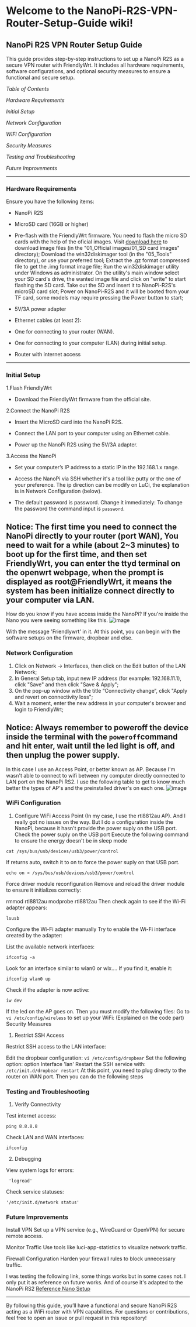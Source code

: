 # **Welcome to the NanoPi-R2S-VPN-Router-Setup-Guide wiki!**

## NanoPi R2S VPN Router Setup Guide

This guide provides step-by-step instructions to set up a NanoPi R2S as a secure VPN router with FriendlyWrt. It includes all hardware requirements, software configurations, and optional security measures to ensure a functional and secure setup.

_Table of Contents_

_Hardware Requirements_

_Initial Setup_

_Network Configuration_

_WiFi Configuration_

_Security Measures_

_Testing and Troubleshooting_

_Future Improvements_

***

### Hardware Requirements

Ensure you have the following items:

* NanoPi R2S

* MicroSD card (16GB or higher)

* Pre-flash with the FriendlyWrt firmware. You need to flash the micro SD cards with the help of the oficial images. 
    Visit [download here](https://download.friendlyelec.com/NanoPiR2S) to download image files (in the "01_Official images/01_SD card images" directory);
    Download the win32diskimager tool (in the "05_Tools" directory), or use your preferred tool;
    Extract the .gz format compressed file to get the .img format image file;
    Run the win32diskimager utility under Windows as administrator. On the utility's main window select your SD card's drive, the wanted image file and click on "write" to start flashing the SD card.
    Take out the SD and insert it to NanoPi-R2S's microSD card slot;
    Power on NanoPi-R2S and it will be booted from your TF card, some models may require pressing the Power button to start; 

* 5V/3A power adapter

* Ethernet cables (at least 2):

* One for connecting to your router (WAN).

* One for connecting to your computer (LAN) during initial setup.

* Router with internet access

***

### Initial Setup

1.Flash FriendlyWrt

 *  Download the FriendlyWrt firmware from the official site.

2.Connect the NanoPi R2S

  *  Insert the MicroSD card into the NanoPi R2S.

  *  Connect the LAN port to your computer using an Ethernet cable.

  *  Power up the NanoPi R2S using the 5V/3A adapter.

3.Access the NanoPi

  *  Set your computer’s IP address to a static IP in the 192.168.1.x range.

  *  Access the NanoPi via SSH whether it's a tool like putty or the one of your preference. The ip direction can be modify on LuCi, the explanation is in Network Configuration (below).

  *  The default password is password. Change it immediately:
To change the password the command input is `password`. 

## Notice: The first time you need to connect the NanoPi directly to your router (port WAN), You need to wait for a while (about 2~3 minutes) to boot up for the first time, and then set FriendlyWrt, you can enter the ttyd terminal on the openwrt webpage, when the prompt is displayed as root@FriendlyWrt, it means the system has been initialize connect directly to your computer via LAN. 

How do you know if you have access inside the NanoPi?
If you're inside the Nano you were seeing something like this.
![image](https://github.com/user-attachments/assets/559c275a-19c5-45fc-bfdb-10f1599d3208)

With the message 'Friendlywrt' in it. At this point, you can begin with the software setups on the firmware, dropbear and else.

### Network Configuration
1) Click on Network → Interfaces, then click on the Edit button of the LAN Network;
2) In General Setup tab, input new IP address (for example: 192.168.11.1), click "Save" and then click "Save & Apply";
3) On the pop-up window with the title “Connectivity change“, click "Apply and revert on connectivity loss";
4) Wait a moment, enter the new address in your computer's browser and login to FriendlyWrt;

## Notice: Always remember to poweroff the device inside the terminal with the `poweroff`command and hit enter, wait until the led light is off, and then unplug the power supply.

In this case I use an Access Point, or better known as AP. Because I'm wasn't able to connect to wifi between my computer directly connected to LAN port on the NanoPi RS2. I use the following table to get to know much better the types of AP's and the preinstalled driver's on each one.
![image](https://github.com/user-attachments/assets/b4703065-d71d-43a4-9d3f-f2d93afbe603)

### WiFi Configuration

1. Configure WiFi Access Point (In my case, I use the rtl8812au AP). And I really got no issues on the way. But I do a configuration inside the NanoPi, because it hasn't provide the power suply on the USB port. 
Check the power suply on the USB port
Execute the following command to ensure the energy doesn't be in sleep mode 

`cat /sys/bus/usb/devices/usb3/power/control`

If returns auto, switch it to on to force the power suply on that USB port. 

`echo on > /sys/bus/usb/devices/usb3/power/control`

Force driver module reconfiguration
Remove and reload the driver module to ensure it initializes correctly:

rmmod rtl8812au
modprobe rtl8812au
Then check again to see if the Wi-Fi adapter appears: 

`lsusb`

Configure the Wi-Fi adapter manually
Try to enable the Wi-Fi interface created by the adapter:

List the available network interfaces:

`ifconfig -a`

Look for an interface similar to wlan0 or wlx.... If you find it, enable it:

`ifconfig wlan0 up`

Check if the adapter is now active:

`iw dev`

If the led on the AP goes on. Then you must modify the following files:
Go to `vi /etc/config/wireless` to set up your WiFi: (Explained on the code part)
Security Measures

1. Restrict SSH Access

Restrict SSH access to the LAN interface:

Edit the dropbear configuration:
`vi /etc/config/dropbear`
Set the following option:
option Interface 'lan'
Restart the SSH service with:
`/etc/init.d/dropbear restart`
At this point, you need to plug directy to the router on WAN port. Then you can do the following steps

### Testing and Troubleshooting

1. Verify Connectivity

Test internet access:

 `ping 8.8.8.8`

Check LAN and WAN interfaces:

  `ifconfig`

2. Debugging

View system logs for errors:

 ` 'logread'`

Check service statuses:

  `'/etc/init.d/network status'`

### Future Improvements

Install VPN Set up a VPN service (e.g., WireGuard or OpenVPN) for secure remote access.

Monitor Traffic Use tools like luci-app-statistics to visualize network traffic.

Firewall Configuration Harden your firewall rules to block unnecessary traffic.


I was testing the following link, some things works but in some cases not. I only put it as reference on future works. And of course it's adapted to the NanoPi RS2 [Reference Nano Setup](https://wiki.friendlyelec.com/wiki/index.php/NanoPi_R2S)

***

By following this guide, you’ll have a functional and secure NanoPi R2S acting as a WiFi router with VPN capabilities. For questions or contributions, feel free to open an issue or pull request in this repository!


